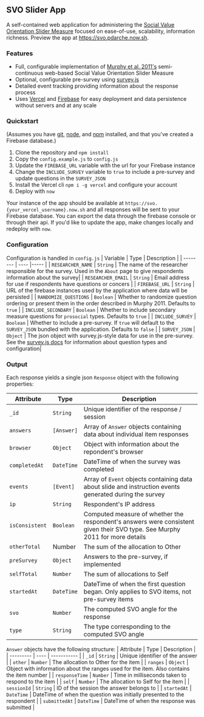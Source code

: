 ## SVO Slider App
A self-contained web application for administering the [Social Value Orientation Slider Measure](http://ryanomurphy.com/resources/Murphy-Ackermann-Handgraaf-2011.pdf) focused on ease-of-use, scalability, information richness. Preview the app at https://svo.pdarche.now.sh.

### Features
 - Full, configurable implementation of [Murphy et al. 2011's](http://ryanomurphy.com/resources/Murphy-Ackermann-Handgraaf-2011.pdf) semi-continuous web-based Social Value Orientation Slider Measure
 - Optional, configurable pre-survey using [survey.js](https://surveyjs.io/)
 - Detailed event tracking providing information about the response process
 - Uses [Vercel](https://vercel.com/) and [Firebase](https://firebase.google.com/) for easy deployment and data persistence without servers and at any scale

### Quickstart 
(Assumes you have [git](https://git-scm.com/), [node](https://nodejs.org/en/), and [npm](https://www.npmjs.com/get-npm) installed, and that you've created a Firebase database.)

1. Clone the repository and `npm install`
2. Copy the `config.example.js` to `config.js`
3. Update the `FIREBASE_URL` variable with the url for your Firebase instance
4. Change the `INCLUDE_SURVEY` variable to `true` to include a pre-survey and update questions in the `SURVEY_JSON`
5. Install the Vercel cli `npm i -g vercel` and configure your account
6. Deploy with `now`

Your instance of the app should be available at `https://svo.{your_vercel_username}.now.sh` and all responses will be sent to your Firebase database. You can export the data through the firebase console or through their api. If you'd like to update the app, make changes locally and redeploy with `now`.

### Configuration
Configuration is handled in `config.js` 
| Variable | Type | Description |
| -------- | ---- |----- |
| `RESEARCHER_NAME` | `String` | The name of the researcher responsible for the survey. Used in the `About` page to give respondents information about the survey|
| `RESEARCHER_EMAIL` | `String` | Email address for use if respondents have questions or concers |
| `FIREBASE_URL` | `String` | URL of the firebase instances used by the application where data will be persisted |
| `RANDOMIZE_QUESTIONS` | `Boolean` | Whether to randomize question ordering or present them in the order described in Murphy 2011. Defaults to `true` |
| `INCLUDE_SECONDARY` | `Boolean` | Whether to include secondary measure questions for `prosocial` types. Defaults to `true` |
| `INCLUDE_SURVEY` | `Boolean` | Whether to include a pre-survey. If `true` will default to the `SURVEY_JSON` bundled with the application. Defaults to `false` | 
| `SURVEY_JSON` | `Object` | The json object with survey.js-style data for use in the pre-survey. See the [survey.js docs](https://surveyjs.io/Documentation/Library) for information about question types and configuration|

### Output
Each response yields a single json `Response` object with the following properties:

| Attribute | Type | Description |
| --------- | ---- | ----------- |
| `_id` | `String` | Unique identifier of the response / session |
| `answers` | `[Answer]` | Array of `Answer` objects containing data about individual item responses |
| `browser` | `Object` | Object with information about the repondent's browser |
| `completedAt` | `DateTime` | DateTime of when the survey was completed |
| `events` | `[Event]` | Array of `Event` objects containing data about slide and instruction events generated during the survey |
| `ip` | `String` | Respondent's IP address |
| `isConsistent` | `Boolean` | Computed measure of whether the respondent's answers were consistent given their SVO type. See Murphy 2011 for more details |
| `otherTotal` | Number | The sum of the allocation to Other |
| `preSurvey` | `Object` | Answers to the pre-survey, if implemented |
| `selfTotal` | `Number` | The sum of allocations to Self |
| `startedAt` | `DateTime` | DateTime of when the first question began. Only applies to SVO items, not pre-survey items |
| `svo` | `Number` | The computed SVO angle for the response |
| `type` | `String` | The type corresponding to the computed SVO angle |

`Answer` objects have the following structure:
| Attribute | Type | Description |
| --------- | ---- | ----------- |
| `_id` | `String` | Unique identifier of the answer | 
| `other` | `Number` | The allocation to Other for the item | 
| `ranges` | `Object` | Object with information about the ranges used for the item. Also contains the item number |
| `responseTime` | `Number` | Time in milliseconds taken to respond to the item |
| `self` | `Number` | The allocation to Self for the item |
| `sessionId` | `String` | ID of the session the answer belongs to | 
| `startedAt` | `DateTime` | DateTime of when the question was initially presented to the respondent |
| `submittedAt` | `DateTime` | DateTime of when the response was submitted |
